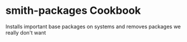 # smith-packages Cookbook

Installs important base packages on systems and removes packages we really don't want
